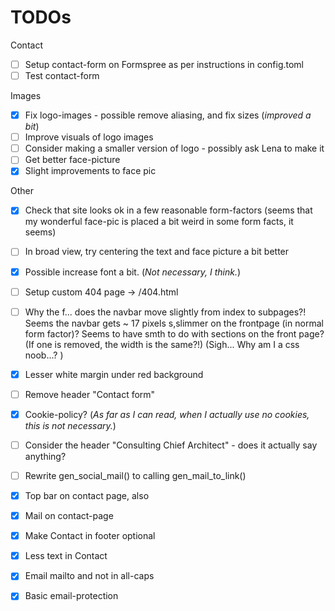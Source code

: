 # TODOs

Contact

* [ ] Setup contact-form on Formspree as per instructions in config.toml
* [ ] Test contact-form

Images

* [x] Fix logo-images - possible remove aliasing, and fix sizes (_improved a bit_)
* [ ] Improve visuals of logo images
* [ ] Consider making a smaller version of logo - possibly ask Lena to make it
* [ ] Get better face-picture 
* [x] Slight improvements to face pic

Other 

* [x] Check that site looks ok in a few reasonable form-factors (seems that my wonderful face-pic is placed a bit weird in some form facts, it seems)
* [ ] In broad view, try centering the text and face picture a bit better
* [x] Possible increase font a bit. (_Not necessary, I think._)
* [ ] Setup custom 404 page -> /404.html 
* [ ] Why the f... does the navbar move slightly from index to subpages?! Seems the navbar gets ~ 17 pixels s,slimmer on the frontpage  (in normal form factor)? Seems to have smth to do with sections on the front page? (If one is removed, the width is the same?!) (Sigh... Why am I a css noob...? )
* [x] Lesser white margin under red background
* [ ] Remove header "Contact form" 
* [x] Cookie-policy? (_As far as I can read, when I actually use no cookies, this is not necessary._)
* [ ] Consider the header "Consulting Chief Architect" - does it actually say anything?
* [ ] Rewrite gen_social_mail() to calling gen_mail_to_link()


* [X] Top bar on contact page, also
* [X] Mail on contact-page
* [X] Make Contact in footer optional
* [X] Less text in Contact
* [X] Email mailto and not in all-caps
* [X] Basic email-protection



